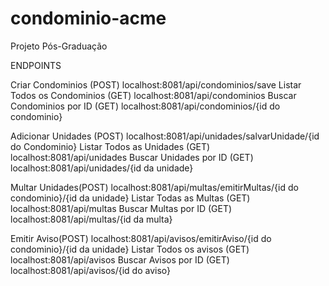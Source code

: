 # condominio-acme

Projeto Pós-Graduação

ENDPOINTS

Criar Condominios (POST)
localhost:8081/api/condominios/save
Listar Todos os Condominios (GET)
localhost:8081/api/condominios
Buscar Condominios por ID (GET)
localhost:8081/api/condominios/{id do condominio}

Adicionar Unidades (POST)
localhost:8081/api/unidades/salvarUnidade/{id do Condominio}
Listar Todos as Unidades (GET)
localhost:8081/api/unidades
Buscar Unidades por ID (GET)
localhost:8081/api/unidades/{id da unidade}

Multar Unidades(POST)
localhost:8081/api/multas/emitirMultas/{id do condominio}/{id da unidade}
Listar Todas as Multas (GET)
localhost:8081/api/multas
Buscar Multas por ID (GET)
localhost:8081/api/multas/{id da multa}

Emitir Aviso(POST)
localhost:8081/api/avisos/emitirAviso/{id do condominio}/{id da unidade}
Listar Todos os avisos (GET)
localhost:8081/api/avisos
Buscar Avisos por ID (GET)
localhost:8081/api/avisos/{id do aviso}
